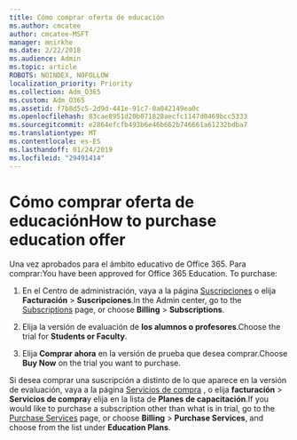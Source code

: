 ```yaml
---
title: Cómo comprar oferta de educación
ms.author: cmcatee
author: cmcatee-MSFT
manager: mnirkhe
ms.date: 2/22/2018
ms.audience: Admin
ms.topic: article
ROBOTS: NOINDEX, NOFOLLOW
localization_priority: Priority
ms.collection: Adm_O365
ms.custom: Adm_O365
ms.assetid: f7b8d5c5-2d9d-441e-91c7-0a042149ea0c
ms.openlocfilehash: 83cae8951d20b071828aecfc1147d0469bcc5333
ms.sourcegitcommit: e2864efcfb493b6e46b662b746661a61232bdba7
ms.translationtype: MT
ms.contentlocale: es-ES
ms.lasthandoff: 01/24/2019
ms.locfileid: "29491414"
---
```

# <a name="how-to-purchase-education-offer"></a><span data-ttu-id="fdc07-102">Cómo comprar oferta de educación</span><span class="sxs-lookup"><span data-stu-id="fdc07-102">How to purchase education offer</span></span>

<span data-ttu-id="fdc07-p101">Una vez aprobados para el ámbito educativo de Office 365. Para comprar:</span><span class="sxs-lookup"><span data-stu-id="fdc07-p101">You have been approved for Office 365 Education. To purchase:</span></span>
  
1. <span data-ttu-id="fdc07-105">En el Centro de administración, vaya a la página [Suscripciones](https://go.microsoft.com/fwlink/p/?linkid=842054) o elija **Facturación** \> **Suscripciones**.</span><span class="sxs-lookup"><span data-stu-id="fdc07-105">In the Admin center, go to the [Subscriptions](https://go.microsoft.com/fwlink/p/?linkid=842054) page, or choose **Billing** \> **Subscriptions**.</span></span>
    
2. <span data-ttu-id="fdc07-106">Elija la versión de evaluación de **los alumnos o profesores**.</span><span class="sxs-lookup"><span data-stu-id="fdc07-106">Choose the trial for **Students or Faculty**.</span></span>
    
3. <span data-ttu-id="fdc07-107">Elija **Comprar ahora** en la versión de prueba que desea comprar.</span><span class="sxs-lookup"><span data-stu-id="fdc07-107">Choose **Buy Now** on the trial you want to purchase.</span></span> 
    
<span data-ttu-id="fdc07-108">Si desea comprar una suscripción a distinto de lo que aparece en la versión de evaluación, vaya a la página [Servicios de compra](https://go.microsoft.com/fwlink/p/?linkid=868433) , o elija **facturación** \> **Servicios de compra**y elija en la lista de **Planes de capacitación**.</span><span class="sxs-lookup"><span data-stu-id="fdc07-108">If you would like to purchase a subscription other than what is in trial, go to the [Purchase Services](https://go.microsoft.com/fwlink/p/?linkid=868433) page, or choose **Billing** \> **Purchase Services**, and choose from the list under **Education Plans**.</span></span>
  


